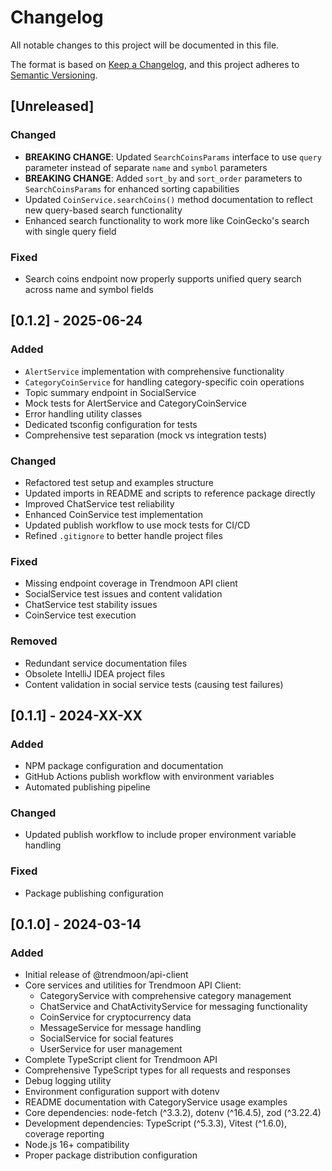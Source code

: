 # Changelog

All notable changes to this project will be documented in this file.

The format is based on [Keep a Changelog](https://keepachangelog.com/en/1.0.0/),
and this project adheres to [Semantic Versioning](https://semver.org/spec/v2.0.0.html).

## [Unreleased]

### Changed
- **BREAKING CHANGE**: Updated `SearchCoinsParams` interface to use `query` parameter instead of separate `name` and `symbol` parameters
- **BREAKING CHANGE**: Added `sort_by` and `sort_order` parameters to `SearchCoinsParams` for enhanced sorting capabilities
- Updated `CoinService.searchCoins()` method documentation to reflect new query-based search functionality
- Enhanced search functionality to work more like CoinGecko's search with single query field

### Fixed
- Search coins endpoint now properly supports unified query search across name and symbol fields

## [0.1.2] - 2025-06-24

### Added
- `AlertService` implementation with comprehensive functionality
- `CategoryCoinService` for handling category-specific coin operations
- Topic summary endpoint in SocialService
- Mock tests for AlertService and CategoryCoinService
- Error handling utility classes
- Dedicated tsconfig configuration for tests
- Comprehensive test separation (mock vs integration tests)

### Changed
- Refactored test setup and examples structure
- Updated imports in README and scripts to reference package directly
- Improved ChatService test reliability
- Enhanced CoinService test implementation
- Updated publish workflow to use mock tests for CI/CD
- Refined `.gitignore` to better handle project files

### Fixed
- Missing endpoint coverage in Trendmoon API client
- SocialService test issues and content validation
- ChatService test stability issues
- CoinService test execution

### Removed
- Redundant service documentation files
- Obsolete IntelliJ IDEA project files
- Content validation in social service tests (causing test failures)

## [0.1.1] - 2024-XX-XX

### Added
- NPM package configuration and documentation
- GitHub Actions publish workflow with environment variables
- Automated publishing pipeline

### Changed
- Updated publish workflow to include proper environment variable handling

### Fixed
- Package publishing configuration

## [0.1.0] - 2024-03-14

### Added
- Initial release of @trendmoon/api-client
- Core services and utilities for Trendmoon API Client:
  - CategoryService with comprehensive category management
  - ChatService and ChatActivityService for messaging functionality
  - CoinService for cryptocurrency data
  - MessageService for message handling
  - SocialService for social features
  - UserService for user management
- Complete TypeScript client for Trendmoon API
- Comprehensive TypeScript types for all requests and responses
- Debug logging utility
- Environment configuration support with dotenv
- README documentation with CategoryService usage examples
- Core dependencies: node-fetch (^3.3.2), dotenv (^16.4.5), zod (^3.22.4)
- Development dependencies: TypeScript (^5.3.3), Vitest (^1.6.0), coverage reporting
- Node.js 16+ compatibility
- Proper package distribution configuration